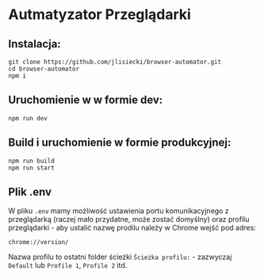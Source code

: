 # Autmatyzator Przeglądarki

## Instalacja:

```
git clone https://github.com/jlisiecki/browser-automator.git
cd browser-automator
npm i
```

## Uruchomienie w w formie dev:

```
npm run dev
```

## Build i uruchomienie w formie produkcyjnej:

```
npm run build
npm run start
```

## Plik .env

W pliku `.env` mamy możliwość ustawienia portu komunikacyjnego z przeglądarką (raczej mało przydatne, może zostać domyślny) oraz profilu przeglądarki - aby ustalić nazwę prodilu należy w Chrome wejść pod adres:

`chrome://version/`

Nazwa profilu to ostatni folder ścieżki `Ścieżka profilu:` - zazwyczaj `Default` lub `Profile 1`, `Profile 2` itd.
